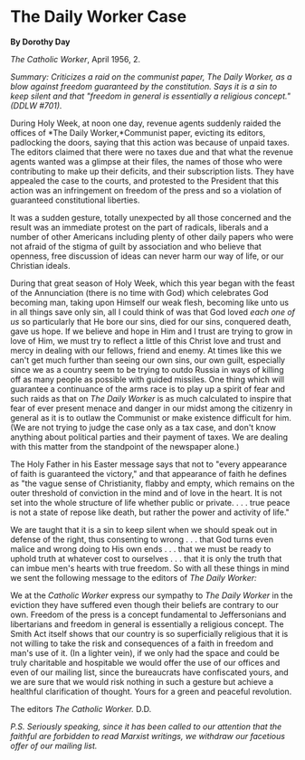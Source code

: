 The Daily Worker Case
=====================

**By Dorothy Day**

*The Catholic Worker*, April 1956, 2.

*Summary: Criticizes a raid on the communist paper, *The Daily Worker*,
as a blow against freedom guaranteed by the constitution. Says it is a
sin to keep silent and that "freedom in general is essentially a
religious concept." (DDLW \#701).*

During Holy Week, at noon one day, revenue agents suddenly raided the
offices of *The Daily Worker,*Communist paper, evicting its editors,
padlocking the doors, saying that this action was because of unpaid
taxes. The editors claimed that there were no taxes due and that what
the revenue agents wanted was a glimpse at their files, the names of
those who were contributing to make up their deficits, and their
subscription lists. They have appealed the case to the courts, and
protested to the President that this action was an infringement on
freedom of the press and so a violation of guaranteed constitutional
liberties.

It was a sudden gesture, totally unexpected by all those concerned and
the result was an immediate protest on the part of radicals, liberals
and a number of other Americans including plenty of other daily papers
who were not afraid of the stigma of guilt by association and who
believe that openness, free discussion of ideas can never harm our way
of life, or our Christian ideals.

During that great season of Holy Week, which this year began with the
feast of the Annunciation (there is no time with God) which celebrates
God becoming man, taking upon Himself our weak flesh, becoming like unto
us in all things save only sin, all I could think of was that God loved
*each one of us* so particularly that He bore our sins, died for our
sins, conquered death, gave us hope. If we believe and hope in Him and I
trust are trying to grow in love of Him, we must try to reflect a little
of this Christ love and trust and mercy in dealing with our fellows,
friend and enemy. At times like this we can't get much further than
seeing our own sins, our own guilt, especially since we as a country
seem to be trying to outdo Russia in ways of killing off as many people
as possible with guided missiles. One thing which will guarantee a
continuance of the arms race is to play up a spirit of fear and such
raids as that on *The Daily Worker* is as much calculated to inspire
that fear of ever present menace and danger in our midst among the
citizenry in general as it is to outlaw the Communist or make existence
difficult for him. (We are not trying to judge the case only as a tax
case, and don't know anything about political parties and their payment
of taxes. We are dealing with this matter from the standpoint of the
newspaper alone.)

The Holy Father in his Easter message says that not to "every appearance
of faith is guaranteed the victory," and that appearance of faith he
defines as "the vague sense of Christianity, flabby and empty, which
remains on the outer threshold of conviction in the mind and of love in
the heart. It is not set into the whole structure of life whether public
or private. . . . true peace is not a state of repose like death, but
rather the power and activity of life."

We are taught that it is a sin to keep silent when we should speak out
in defense of the right, thus consenting to wrong . . . that God turns
even malice and wrong doing to His own ends . . . that we must be ready
to uphold truth at whatever cost to ourselves . . . that it is only the
truth that can imbue men's hearts with true freedom. So with all these
things in mind we sent the following message to the editors of *The
Daily Worker:*

We at the *Catholic Worker* express our sympathy to *The Daily Worker*
in the eviction they have suffered even though their beliefs are
contrary to our own. Freedom of the press is a concept fundamental to
Jeffersonians and libertarians and freedom in general is essentially a
religious concept. The Smith Act itself shows that our country is so
superficially religious that it is not willing to take the risk and
consequences of a faith in freedom and man's use of it. (In a lighter
vein), if we only had the space and could be truly charitable and
hospitable we would offer the use of our offices and even of our mailing
list, since the bureaucrats have confiscated yours, and we are sure that
we would risk nothing in such a gesture but achieve a healthful
clarification of thought. Yours for a green and peaceful revolution.

The editors *The Catholic Worker.* D.D.

*P.S. Seriously speaking, since it has been called to our attention that
the faithful are forbidden to read Marxist writings, we withdraw our
facetious offer of our mailing list.*
